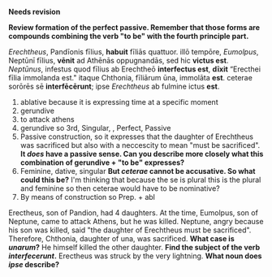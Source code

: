 **Needs revision**

**Review formation of the perfect passive.  Remember that those forms are compounds combining the verb "to be" with the fourth principle part.**


*Erechtheus*, Pandīonis fīlius, **habuit** fīliās quattuor. illō tempōre, *Eumolpus*, Neptūnī fīlius, **vēnit** ad Athēnās oppugnandās, sed hic **victus est**. *Neptūnus*, infestus quod fīlius ab Erechtheō **interfectus est**, **dīxit** “Erecthei fīlia immolanda est." itaque Chthonia, fīliārum ūna, immolāta **est**. ceterae sorōrēs sē **interfēcērunt**; ipse *Erechtheus* ab fulmine ictus **est**. 




1. ablative because it is expressing time at a specific moment
2. gerundive
3. to attack athens
4. gerundive so 3rd, Singular, , Perfect, Passive
5. Passive construction, so it expresses that the daughter of Erechtheus was sacrificed but also with a neccescity to mean "must be sacrificed".  **It *does* have a passive sense.  Can you describe more closely what this combination of gerundive + "to be" expresses?**
6. Feminine, dative, singular **But *ceterae* cannot be accusative. So what could this be?** I'm thinking that because the se is plural this is the plural and feminine so then ceterae would have to be nominative? 
7. By means of construction so Prep. + abl

Erectheus, son of Pandion, had 4 daughters. At the time, Eumolpus, son of Neptune, came to attack Athens, but he was killed. Neptune, angry because his son was killed, said "the daughter of Erechtheus must be sacrificed".
Therefore, Chthonia, daughter of una, was sacrificed.  **What case is *unarum*?**
He himself killed the other daughter. **Find the subject of the verb *interfecerunt*.**
Erectheus was struck by the very lightning. **What noun does *ipse* describe?**
